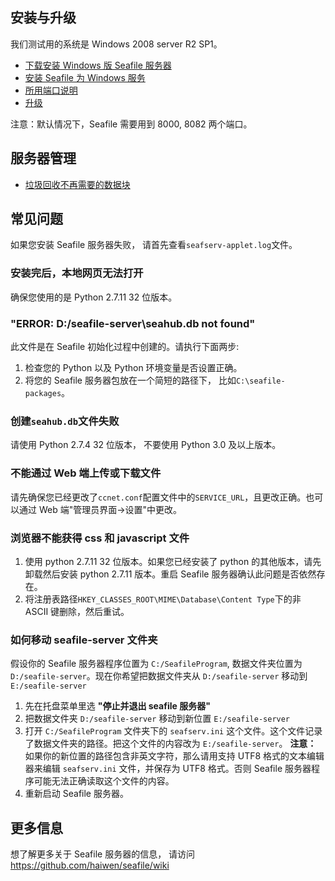 ## 安装与升级

我们测试用的系统是 Windows 2008 server R2 SP1。

- [下载安装 Windows 版 Seafile 服务器](download_and_setup_seafile_windows_server.md)
- [安装 Seafile 为 Windows 服务](install_seafile_server_as_a_windows_service.md)
- [所用端口说明](ports_used_by_seafile_windows_server.md)
- [升级](upgrading_seafile_windows_server.md)

注意：默认情况下，Seafile 需要用到 8000, 8082 两个端口。

## 服务器管理

- [垃圾回收不再需要的数据块](../maintain/seafile_gc.md)

## 常见问题

如果您安装 Seafile 服务器失败， 请首先查看`seafserv-applet.log`文件。

### 安装完后，本地网页无法打开

确保您使用的是 Python 2.7.11 32 位版本。

### "ERROR: D:/seafile-server\seahub.db not found"

此文件是在 Seafile 初始化过程中创建的。请执行下面两步:

1. 检查您的 Python 以及 Python 环境变量是否设置正确。
2. 将您的 Seafile 服务器包放在一个简短的路径下， 比如`C:\seafile-packages`。

### 创建`seahub.db`文件失败

请使用 Python 2.7.4 32 位版本， 不要使用 Python 3.0 及以上版本。

### 不能通过 Web 端上传或下载文件

请先确保您已经更改了`ccnet.conf`配置文件中的`SERVICE_URL`，且更改正确。也可以通过 Web 端"管理员界面->设置"中更改。

### 浏览器不能获得 css 和 javascript 文件

1. 使用 python 2.7.11 32 位版本。如果您已经安装了 python 的其他版本，请先卸载然后安装 python 2.7.11 版本。重启  Seafile 服务器确认此问题是否依然存在。
2. 将注册表路径`HKEY_CLASSES_ROOT\MIME\Database\Content Type`下的非 ASCII 键删除，然后重试。

### 如何移动 seafile-server 文件夹

假设你的 Seafile 服务器程序位置为 `C:/SeafileProgram`, 数据文件夹位置为 `D:/seafile-server`。现在你希望把数据文件夹从 `D:/seafile-server` 移动到 `E:/seafile-server`

1. 先在托盘菜单里选 **"停止并退出 seafile 服务器"**
2. 把数据文件夹 `D:/seafile-server` 移动到新位置 `E:/seafile-server`
3. 打开 `C:/SeafileProgram` 文件夹下的 `seafserv.ini` 这个文件。这个文件记录了数据文件夹的路径。把这个文件的内容改为 `E:/seafile-server`。
**注意：** 如果你的新位置的路径包含非英文字符，那么请用支持 UTF8 格式的文本编辑器来编辑 `seafserv.ini` 文件，并保存为 UTF8 格式。否则 Seafile 服务器程序可能无法正确读取这个文件的内容。
4. 重新启动 Seafile 服务器。

## 更多信息

想了解更多关于 Seafile 服务器的信息， 请访问 https://github.com/haiwen/seafile/wiki
